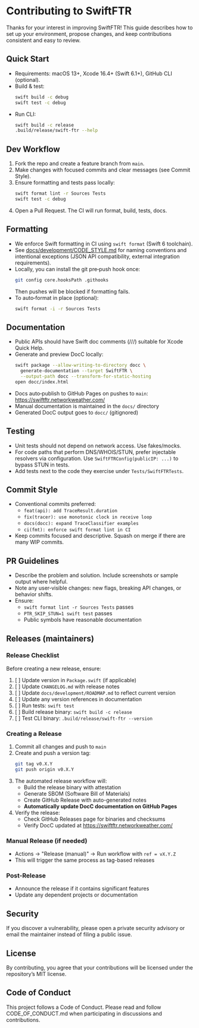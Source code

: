# Contributing to SwiftFTR

Thanks for your interest in improving SwiftFTR! This guide describes how to set up your environment, propose changes, and keep contributions consistent and easy to review.

## Quick Start
- Requirements: macOS 13+, Xcode 16.4+ (Swift 6.1+), GitHub CLI (optional).
- Build & test:
  ```bash
  swift build -c debug
  swift test -c debug
  ```
- Run CLI:
  ```bash
  swift build -c release
  .build/release/swift-ftr --help
  ```

## Dev Workflow
1. Fork the repo and create a feature branch from `main`.
2. Make changes with focused commits and clear messages (see Commit Style).
3. Ensure formatting and tests pass locally:
   ```bash
   swift format lint -r Sources Tests
   swift test -c debug
   ```
4. Open a Pull Request. The CI will run format, build, tests, docs.

## Formatting
- We enforce Swift formatting in CI using `swift format` (Swift 6 toolchain).
- See [docs/development/CODE_STYLE.md](docs/development/CODE_STYLE.md) for naming conventions and intentional exceptions (JSON API compatibility, external integration requirements).
- Locally, you can install the git pre‑push hook once:
  ```bash
  git config core.hooksPath .githooks
  ```
  Then pushes will be blocked if formatting fails.
- To auto‑format in place (optional):
  ```bash
  swift format -i -r Sources Tests
  ```

## Documentation
- Public APIs should have Swift doc comments (///) suitable for Xcode Quick Help.
- Generate and preview DocC locally:
  ```bash
  swift package --allow-writing-to-directory docc \
    generate-documentation --target SwiftFTR \
    --output-path docc --transform-for-static-hosting
  open docc/index.html
  ```
- Docs auto‑publish to GitHub Pages on pushes to `main`: https://swiftftr.networkweather.com/
- Manual documentation is maintained in the `docs/` directory
- Generated DocC output goes to `docc/` (gitignored)

## Testing
- Unit tests should not depend on network access. Use fakes/mocks.
- For code paths that perform DNS/WHOIS/STUN, prefer injectable resolvers via configuration. Use `SwiftFTRConfig(publicIP: ...)` to bypass STUN in tests.
- Add tests next to the code they exercise under `Tests/SwiftFTRTests`.

## Commit Style
- Conventional commits preferred:
  - `feat(api): add TraceResult.duration`
  - `fix(tracer): use monotonic clock in receive loop`
  - `docs(docc): expand TraceClassifier examples`
  - `ci(fmt): enforce swift format lint in CI`
- Keep commits focused and descriptive. Squash on merge if there are many WIP commits.

## PR Guidelines
- Describe the problem and solution. Include screenshots or sample output where helpful.
- Note any user‑visible changes: new flags, breaking API changes, or behavior shifts.
- Ensure:
  - `swift format lint -r Sources Tests` passes
  - `PTR_SKIP_STUN=1 swift test` passes
  - Public symbols have reasonable documentation

## Releases (maintainers)

### Release Checklist
Before creating a new release, ensure:
1. [ ] Update version in `Package.swift` (if applicable)
2. [ ] Update `CHANGELOG.md` with release notes
3. [ ] Update `docs/development/ROADMAP.md` to reflect current version
4. [ ] Update any version references in documentation
5. [ ] Run tests: `swift test`
6. [ ] Build release binary: `swift build -c release`
7. [ ] Test CLI binary: `.build/release/swift-ftr --version`

### Creating a Release
1. Commit all changes and push to `main`
2. Create and push a version tag:
   ```bash
   git tag v0.X.Y
   git push origin v0.X.Y
   ```
3. The automated release workflow will:
   - Build the release binary with attestation
   - Generate SBOM (Software Bill of Materials)
   - Create GitHub Release with auto-generated notes
   - **Automatically update DocC documentation on GitHub Pages**
4. Verify the release:
   - Check GitHub Releases page for binaries and checksums
   - Verify DocC updated at https://swiftftr.networkweather.com/

### Manual Release (if needed)
- Actions → "Release (manual)" → Run workflow with `ref = vX.Y.Z`
- This will trigger the same process as tag-based releases

### Post-Release
- Announce the release if it contains significant features
- Update any dependent projects or documentation

## Security
If you discover a vulnerability, please open a private security advisory or email the maintainer instead of filing a public issue.

## License
By contributing, you agree that your contributions will be licensed under the repository’s MIT license.

## Code of Conduct
This project follows a Code of Conduct. Please read and follow CODE_OF_CONDUCT.md when participating in discussions and contributions.
